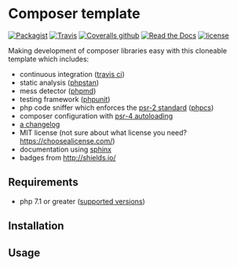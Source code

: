 # Composer template

[![Packagist](https://img.shields.io/packagist/dt/TFarla/composer-template.svg?style=flat-square)](https://packagist.org/packages/tfarla/composer-template)
[![Travis](https://img.shields.io/travis/TFarla/composer-template.svg?style=flat-square)](https://travis-ci.org/TFarla/composer-template)
[![Coveralls github](https://img.shields.io/coveralls/github/TFarla/composer-template.svg?style=flat-square)](https://coveralls.io/github/TFarla/composer-template)
[![Read the Docs](https://img.shields.io/readthedocs/composer-template.svg?style=flat-square)](http://composer-template.readthedocs.io/en/latest/index.html)
[![license](https://img.shields.io/github/license/mashape/apistatus.svg?style=flat-square)](https://opensource.org/licenses/MIT)

Making development of composer libraries easy with this cloneable template which includes:

- continuous integration ([travis ci](https://travis-ci.org/))
- static analysis ([phpstan](https://github.com/phpstan/phpstan))
- mess detector ([phpmd](https://phpmd.org/))
- testing framework ([phpunit](https://phpunit.de/))
- php code sniffer which enforces the [psr-2 standard](https://www.php-fig.org/psr/psr-2/) ([phpcs](https://github.com/squizlabs/PHP_CodeSniffer))
- composer configuration with [psr-4 autoloading](https://www.php-fig.org/psr/psr-4/)
- [a changelog](https://keepachangelog.com/en/1.0.0/)
- MIT license (not sure about what license you need? https://choosealicense.com/)
- documentation using [sphinx](http://www.sphinx-doc.org/en/master/)
- badges from http://shields.io/

## Requirements
- php 7.1 or greater ([supported versions](http://php.net/supported-versions.php))

## Installation

## Usage